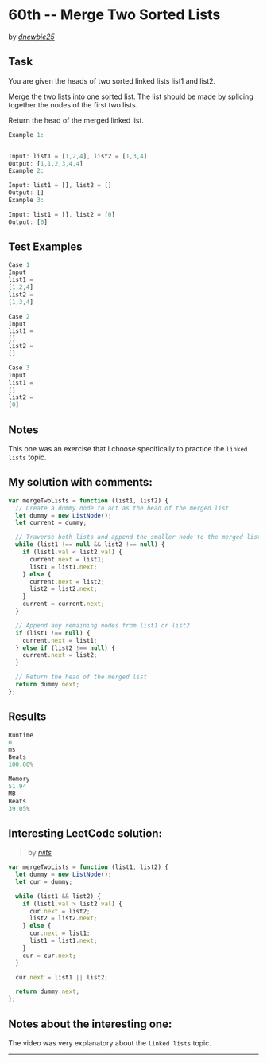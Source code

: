 # 60th -- Merge Two Sorted Lists

by _[dnewbie25](https://leetcode.com/u/dnewbie25/)_

## Task

You are given the heads of two sorted linked lists list1 and list2.

Merge the two lists into one sorted list. The list should be made by splicing together the nodes of the first two lists.

Return the head of the merged linked list.

```js
Example 1:


Input: list1 = [1,2,4], list2 = [1,3,4]
Output: [1,1,2,3,4,4]
Example 2:

Input: list1 = [], list2 = []
Output: []
Example 3:

Input: list1 = [], list2 = [0]
Output: [0]
```

## Test Examples

```js
Case 1
Input
list1 =
[1,2,4]
list2 =
[1,3,4]

Case 2
Input
list1 =
[]
list2 =
[]

Case 3
Input
list1 =
[]
list2 =
[0]
```

## Notes

This one was an exercise that I choose specifically to practice the `linked lists` topic.

## My solution with comments:

```js
var mergeTwoLists = function (list1, list2) {
  // Create a dummy node to act as the head of the merged list
  let dummy = new ListNode();
  let current = dummy;

  // Traverse both lists and append the smaller node to the merged list
  while (list1 !== null && list2 !== null) {
    if (list1.val < list2.val) {
      current.next = list1;
      list1 = list1.next;
    } else {
      current.next = list2;
      list2 = list2.next;
    }
    current = current.next;
  }

  // Append any remaining nodes from list1 or list2
  if (list1 !== null) {
    current.next = list1;
  } else if (list2 !== null) {
    current.next = list2;
  }

  // Return the head of the merged list
  return dummy.next;
};
```

## Results

```js
Runtime
0
ms
Beats
100.00%

Memory
51.94
MB
Beats
39.05%
```

## Interesting LeetCode solution:

> by _[niits](https://leetcode.com/problems/merge-two-sorted-lists/solutions/5111386/video-using-dummy-pointer-and-recursion-solution-as-a-bonus)_

```js
var mergeTwoLists = function (list1, list2) {
  let dummy = new ListNode();
  let cur = dummy;

  while (list1 && list2) {
    if (list1.val > list2.val) {
      cur.next = list2;
      list2 = list2.next;
    } else {
      cur.next = list1;
      list1 = list1.next;
    }
    cur = cur.next;
  }

  cur.next = list1 || list2;

  return dummy.next;
};
```

## Notes about the interesting one:

The video was very explanatory about the `linked lists` topic.

---
